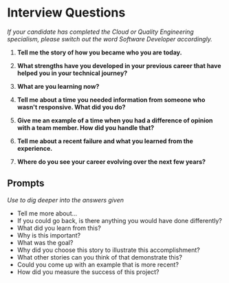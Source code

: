 # Interview Questions
_If your candidate has completed the Cloud or Quality Engineering specialism, please switch out the word Software Developer accordingly._

1. **Tell me the story of how you became who you are today.**

2. **What strengths have you developed in your previous career that have helped you in your technical journey?**

3. **What are you learning now?**

4. **Tell me about a time you needed information from someone who wasn't responsive. What did you do?**

5. **Give me an example of a time when you had a difference of opinion with a team member. How did you handle that?**

6. **Tell me about a recent failure and what you learned from the experience.**

7. **Where do you see your career evolving over the next few years?**

## Prompts
_Use to dig deeper into the answers given_

- Tell me more about...
- If you could go back, is there anything you would have done differently?
- What did you learn from this?
- Why is this important?
- What was the goal?
- Why did you choose this story to illustrate this accomplishment?
- What other stories can you think of that demonstrate this?
- Could you come up with an example that is more recent?
- How did you measure the success of this project?

